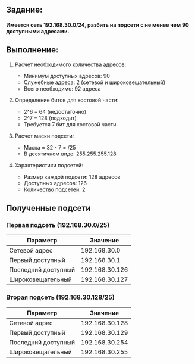 ## Задание: 
#### Имеется сеть 192.168.30.0/24, разбить на подсети с не менее чем 90 доступными адресами.

## Выполнение:

1. Расчет необходимого количества адресов:
    - Минимум доступных адресов: 90
    - Служебные адреса: 2 (сетевой и широковещательный)
    - Всего необходимо: 92 адреса

2. Определение битов для хостовой части:
    - 2^6 = 64 (недостаточно)
    - 2^7 = 128 (подходит)
    - Требуется 7 бит для хостовой части

3. Расчет маски подсети:
    - Маска = 32 - 7 = /25
    - В десятичном виде: 255.255.255.128

4. Характеристики подсетей:
    - Размер каждой подсети: 128 адресов
    - Доступных адресов: 126
    - Количество подсетей: 2

## Полученные подсети

### Первая подсеть (192.168.30.0/25)
| Параметр | Значение |
|----------|----------|
| Сетевой адрес | 192.168.30.0 |
| Первый доступный | 192.168.30.1 |
| Последний доступный | 192.168.30.126 |
| Широковещательный | 192.168.30.127 |

### Вторая подсеть (192.168.30.128/25)
| Параметр | Значение |
|----------|----------|
| Сетевой адрес | 192.168.30.128 |
| Первый доступный | 192.168.30.129 |
| Последний доступный | 192.168.30.254 |
| Широковещательный | 192.168.30.255 |

